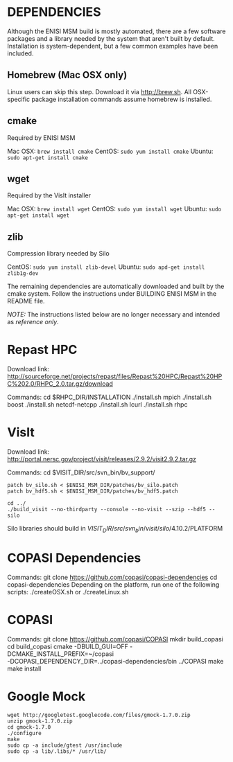 # DEPENDENCIES
Although the ENISI MSM build is mostly automated, there are a few software
packages and a library needed by the system that aren't built by default.
Installation is system-dependent, but a few common examples have been
included.

## Homebrew (Mac OSX only)

  Linux users can skip this step. Download it via http://brew.sh. All
  OSX-specific package installation commands assume homebrew is installed.

## cmake

Required by ENISI MSM

  Mac OSX: `brew install cmake`
  CentOS: `sudo yum install cmake`
  Ubuntu: `sudo apt-get install cmake`

## wget

Required by the VisIt installer

  Mac OSX: `brew install wget`
  CentOS: `sudo yum install wget`
  Ubuntu: `sudo apt-get install wget`

## zlib

Compression library needed by Silo

  CentOS: `sudo yum install zlib-devel`
  Ubuntu: `sudo apd-get install zlib1g-dev`


The remaining dependencies are automatically downloaded and built by the cmake
system. Follow the instructions under BUILDING ENISI MSM in the README file. 

*NOTE:*
The instructions listed below are no longer necessary and intended as
*reference only*.

# Repast HPC

Download link:
    http://sourceforge.net/projects/repast/files/Repast%20HPC/Repast%20HPC%202.0/RHPC_2.0.tar.gz/download

Commands:
    cd $RHPC_DIR/INSTALLATION
    ./install.sh mpich
    ./install.sh boost
    ./install.sh netcdf-netcpp
    ./install.sh lcurl
    ./install.sh rhpc

# VisIt

Download link:
    http://portal.nersc.gov/project/visit/releases/2.9.2/visit2.9.2.tar.gz

Commands:
    cd $VISIT_DIR/src/svn_bin/bv_support/

    patch bv_silo.sh < $ENISI_MSM_DIR/patches/bv_silo.patch
    patch bv_hdf5.sh < $ENISI_MSM_DIR/patches/bv_hdf5.patch

    cd ../
    ./build_visit --no-thirdparty --console --no-visit --szip --hdf5 --silo

Silo libraries should build in
    $VISIT_DIR/src/svn_bin/visit/silo/4.10.2/$PLATFORM

# COPASI Dependencies
Commands:
    git clone https://github.com/copasi/copasi-dependencies
    cd copasi-dependencies
  Depending on the platform, run one of the following scripts:
    ./createOSX.sh
  or
    ./createLinux.sh

# COPASI
Commands:
    git clone https://github.com/copasi/COPASI
    mkdir build_copasi
    cd build_copasi
    cmake -DBUILD_GUI=OFF -DCMAKE_INSTALL_PREFIX=~/copasi \
      -DCOPASI_DEPENDENCY_DIR=../copasi-dependencies/bin ../COPASI
    make
    make install

# Google Mock
    wget http://googletest.googlecode.com/files/gmock-1.7.0.zip
    unzip gmock-1.7.0.zip
    cd gmock-1.7.0
    ./configure
    make
    sudo cp -a include/gtest /usr/include
    sudo cp -a lib/.libs/* /usr/lib/

